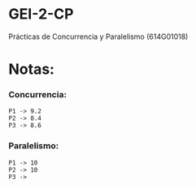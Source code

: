 # GEI-2-CP
Prácticas de Concurrencia y Paralelismo (614G01018)

# Notas:

### Concurrencia:

    P1 -> 9.2
    P2 -> 8.4
    P3 -> 8.6

### Paralelismo:

    P1 -> 10
    P2 -> 10
    P3 -> 
